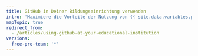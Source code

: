 ```yaml
---
title: GitHub in Deiner Bildungseinrichtung verwenden
intro: 'Maximiere die Vorteile der Nutzung von {{ site.data.variables.product.prodname_dotcom }} in Deiner Einrichtung für Deine Studenten, Kursleiter und IT-Mitarbeiter mit {{ site.data.variables.product.prodname_education }} und unseren verschiedenen Schulungsprogrammen für Studenten und Kursleiter.'
mapTopic: true
redirect_from:
  - /articles/using-github-at-your-educational-institution
versions:
  free-pro-team: '*'
---
```



